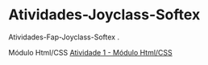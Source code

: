 # Atividades-Joyclass-Softex
Atividades-Fap-Joyclass-Softex  .

Módulo Html/CSS
[Atividade 1 - Módulo Html/CSS](https://github.com/rinaldovilela/Atividades-Joyclass-Softex/tree/main/Joyclass%20-%20Atividade%20Softex%20Html%201)
